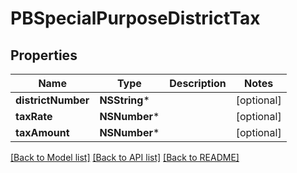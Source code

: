 # PBSpecialPurposeDistrictTax

## Properties
Name | Type | Description | Notes
------------ | ------------- | ------------- | -------------
**districtNumber** | **NSString*** |  | [optional] 
**taxRate** | **NSNumber*** |  | [optional] 
**taxAmount** | **NSNumber*** |  | [optional] 

[[Back to Model list]](../README.md#documentation-for-models) [[Back to API list]](../README.md#documentation-for-api-endpoints) [[Back to README]](../README.md)


